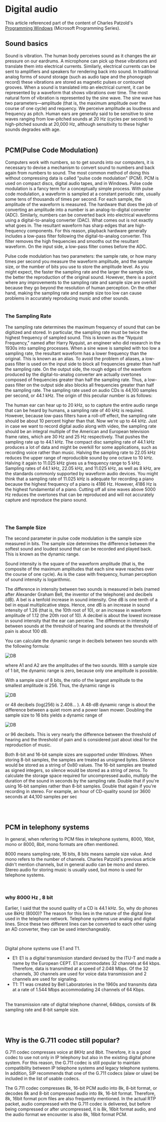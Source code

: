 # Digital audio

This article referenced part of the content of Charles Patzold's [Programming Windows](https://www.amazon.com/Programming-Windows%C2%AE-Fifth-Developer-Reference/dp/157231995X) (Microsoft Programming Series).

## Sound basics

Sound is vibration. The human body perceives sound as it changes the air pressure on our eardrums. A microphone can pick up these vibrations and translate them into electrical currents. Similarly, electrical currents can be sent to amplifiers and speakers for rendering back into sound. In traditional analog forms of sound storage (such as audio tape and the phonograph record) these vibrations are stored as magnetic pulses or contoured grooves. When a sound is translated into an electrical current, it can be represented by a waveform that shows vibrations over time. The most natural form of vibration is represented by the sine wave.
The sine wave has two parameters—amplitude (that is, the maximum amplitude over the course of one cycle) and requency. We perceive amplitude as loudness and frequency as pitch. Human ears are generally said to be sensitive to sine waves ranging from low-pitched sounds at 20 Hz (cycles per second) to high-pitched sounds at 20,000 Hz, although sensitivity to these higher sounds degrades with age.
<br><br>

## PCM(Pulse Code Modulation)

Computers work with numbers, so to get sounds into our computers, it is necessary to devise a mechanism to convert sound to numbers and back again from numbers to sound.
The most common method of doing this without compressing data is called "pulse code modulation" (PCM). PCM is used on compact discs, digital audio tapes, and in Windows. Pulse code modulation is a fancy term for a conceptually simple process. With pulse code modulation, a waveform is sampled at a constant periodic rate, usually some tens of thousands of times per second.
For each sample, the amplitude of the waveform is measured. The hardware that does the job of converting an amplitude into a number is an analog-to-digital converter (ADC). Similarly, numbers can be converted back into electrical waveforms using a digital-to-analog converter (DAC). What comes out is not exactly what goes in. The resultant waveform has sharp edges that are high-frequency components. For this reason, playback hardware generally includes a low-pass filter following the digital-to-analog converter. This filter removes the high frequencies and smooths out the resultant waveform. On the input side, a low-pass filter comes before the ADC.

Pulse code modulation has two parameters: the sample rate, or how many times per second you measure the waveform amplitude, and the sample size, or the number of bits you use to store the amplitude level. As you might expect, the faster the sampling rate and the larger the sample size, the better the reproduction of the original sound. However, there is a point where any improvements to the sampling rate and sample size are overkill because they go beyond the resolution of human perception. On the other hand, making the sampling rate and sample size too low can cause problems in accurately reproducing music and other sounds.
<br><br>

### The Sampling Rate
The sampling rate determines the maximum frequency of sound that can be digitized and stored. In particular, the sampling rate must be twice the highest frequency of sampled sound. This is known as the "Nyquist Frequency," named after Harry Nyquist, an engineer who did research in the 1930s into sampling processes.
When a sine wave is sampled with too low a sampling rate, the resultant waveform has a lower frequency than the original. This is known as an alias. To avoid the problem of aliases, a low-pass filter is used on the input side to block all frequencies greater than half the sampling rate. On the output side, the rough edges of the waveform produced by the digital-to-analog converter are actually overtones composed of frequencies greater than half the sampling rate. Thus, a low-pass filter on the output side also blocks all frequencies greater than half the sampling rate.
The sampling rate used on audio CDs is 44,100 samples per second, or 44.1 kHz. The origin of this peculiar number is as follows:

The human ear can hear up to 20 kHz, so to capture the entire audio range that can be heard by humans, a sampling rate of 40 kHz is required. However, because low-pass filters have a roll-off effect, the sampling rate should be about 10 percent higher than that. Now we're up to 44 kHz. Just in case we want to record digital audio along with video, the sampling rate should be an integral multiple of the American and European television frame rates, which are 30 Hz and 25 Hz respectively. That pushes the sampling rate up to 44.1 kHz.
The compact disc sampling rate of 44.1 kHz produces a lot of data and might be overkill for some applications, such as recording voice rather than music. Halving the sampling rate to 22.05 kHz reduces the upper range of reproducible sound by one octave to 10 kHz. Halving it again to 11.025 kHz gives us a frequency range to 5 kHz. Sampling rates of 44.1 kHz, 22.05 kHz, and 11.025 kHz, as well as 8 kHz, are the standards commonly supported by waveform audio devices.
You might think that a sampling rate of 11.025 kHz is adequate for recording a piano because the highest frequency of a piano is 4186 Hz. However, 4186 Hz is the highest fundamental of a piano. Cutting off all sine waves above 5000 Hz reduces the overtones that can be reproduced and will not accurately capture and reproduce the piano sound.

<br><br>

### The Sample Size

The second parameter in pulse code modulation is the sample size measured in bits. The sample size determines the difference between the softest sound and loudest sound that can be recorded and played back. This is known as the dynamic range. 

Sound intensity is the square of the waveform amplitude (that is, the composite of the maximum amplitudes that each sine wave reaches over the course of one cycle). As is the case with frequency, human perception of sound intensity is logarithmic.

The difference in intensity between two sounds is measured in bels (named after Alexander Graham Bell, the inventor of the telephone) and decibels (dB). A bel is a tenfold increase in sound intensity. One dB is one tenth of a bel in equal multiplicative steps. Hence, one dB is an increase in sound intensity of 1.26 (that is, the 10th root of 10), or an increase in waveform amplitude of 1.12 (the 20th root of 10). A decibel is about the lowest increase in sound intensity that the ear can perceive. The difference in intensity between sounds at the threshold of hearing and sounds at the threshold of pain is about 100 dB.

You can calculate the dynamic range in decibels between two sounds with the following formula:

![DB](./image/1.png)


where A1 and A2 are the amplitudes of the two sounds. With a sample size of 1 bit, the dynamic range is zero, because only one amplitude is possible.

With a sample size of 8 bits, the ratio of the largest amplitude to the smallest amplitude is 256. Thus, the dynamic range is

![DB](./image/2.png)

or 48 decibels (log(256) is 2.408... ). A 48-dB dynamic range is about the difference between a quiet room and a power lawn mower. Doubling the sample size to 16 bits yields a dynamic range of

![DB](./image/3.png)

or 96 decibels. This is very nearly the difference between the threshold of hearing and the threshold of pain and is considered just about ideal for the reproduction of music.

Both 8-bit and 16-bit sample sizes are supported under Windows. When storing 8-bit samples, the samples are treated as unsigned bytes. Silence would be stored as a string of 0x80 values. The 16-bit samples are treated as signed integers, so silence would be stored as a string of zeros.
To calculate the storage space required for uncompressed audio, multiply the duration of the sound in seconds by the sampling rate.
Double that if you're using 16-bit samples rather than 8-bit samples. Double that again if you're recording in stereo. For example, an hour of CD-quality sound (or 3600 seconds at 44,100 samples per sec

<br><br>

## PCM in telephony systems

In general, when referring to PCM files in telephone systems, 8000, 16bit, mono or 8000, 8bit, mono formats are often mentioned.

8000 means sampling rate, 16 bits, 8 bits means sample size value. And mono refers to the number of channels. Charles Patzold's previous article didn't mention channels, but in general audio can be mono and stereo. Stereo audio for storing music is usually used, but mono is used for telephone systems.

<br>

### why 8000 Hz , 8 bit
Earlier, I said that the sound quality of a CD is 44.1 kHz. So, why do phones use 8kHz (8000)? The reason for this lies in the nature of the digital line used in the telephone network. Telephone systems use analog and digital lines. Since these two different lines can be converted to each other using an AD converter, they can be used interchangeably.

<br>

Digital phone systems use E1 and T1.

- E1: E1 is a digital transmission standard devised by the ITU-T and made a name by the European CEPT. E1 accommodates 32 channels at 64 kbps. Therefore, data is transmitted at a speed of 2.048 Mbps. Of the 32 channels, 30 channels are used for voice data transmission and 2 channels are used for signaling.
- T1: T1 was created by Bell Laboratories in the 1960s and transmits data at a rate of 1.544 Mbps accommodating 24 channels of 64 Kbps.

<br>
The transmission rate of digital telephone channel, 64kbps, consists of 8k sampling rate and 8-bit sample size.

<br><br>


## Why is the G.711 codec still popular?

G.711 codec compresses voice at 8KHz and 8bit. Therefore, it is a good codec to use not only in IP telephony but also in the existing digital phone system. For this reason, the G.711 codec is still popular to maintain compatibility between IP telephone systems and legacy telephone systems. In addition, SIP recommends that one of the G.711 codecs (alaw or ulaw) be included in the list of usable codecs.

The G.711 codec compresses 8k, 16-bit PCM audio into 8k, 8-bit format, or decodes 8k and 8-bit compressed audio into 8k, 16-bit format. Therefore, 8k, 16bit format pcm files are also frequently mentioned. In the actual RTP packet, audio compressed with the G.711 codec is delivered, but before being compressed or after uncompressed, it is 8k, 16bit format audio, and the audio format we encounter is also 8k, 16bit format PCM.
